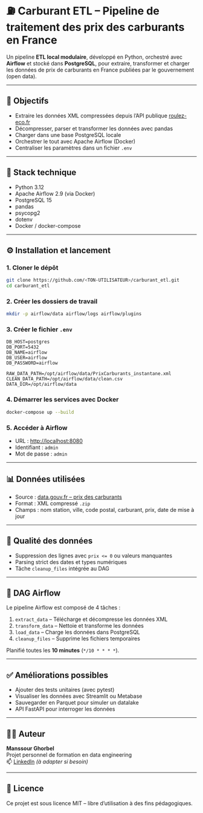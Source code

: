 # ⛽ Carburant ETL – Pipeline de traitement des prix des carburants en France

Un pipeline **ETL local modulaire**, développé en Python, orchestré avec **Airflow** et stocké dans **PostgreSQL**, pour extraire, transformer et charger les données de prix de carburants en France publiées par le gouvernement (open data).

---

## 🚀 Objectifs

- Extraire les données XML compressées depuis l’API publique [roulez-eco.fr](https://donnees.roulez-eco.fr/opendata/instantane)
- Décompresser, parser et transformer les données avec pandas
- Charger dans une base PostgreSQL locale
- Orchestrer le tout avec Apache Airflow (Docker)
- Centraliser les paramètres dans un fichier `.env`

---

## 🧰 Stack technique

- Python 3.12
- Apache Airflow 2.9 (via Docker)
- PostgreSQL 15
- pandas
- psycopg2
- dotenv
- Docker / docker-compose

---

## ⚙️ Installation et lancement

### 1. Cloner le dépôt

```bash
git clone https://github.com/<TON-UTILISATEUR>/carburant_etl.git
cd carburant_etl
```

### 2. Créer les dossiers de travail

```bash
mkdir -p airflow/data airflow/logs airflow/plugins
```

### 3. Créer le fichier `.env`

```env
DB_HOST=postgres
DB_PORT=5432
DB_NAME=airflow
DB_USER=airflow
DB_PASSWORD=airflow

RAW_DATA_PATH=/opt/airflow/data/PrixCarburants_instantane.xml
CLEAN_DATA_PATH=/opt/airflow/data/clean.csv
DATA_DIR=/opt/airflow/data
```

### 4. Démarrer les services avec Docker

```bash
docker-compose up --build
```

### 5. Accéder à Airflow

- URL : [http://localhost:8080](http://localhost:8080)
- Identifiant : `admin`
- Mot de passe : `admin`

---

## 📊 Données utilisées

- Source : [data.gouv.fr – prix des carburants](https://www.data.gouv.fr/fr/datasets/prix-des-carburants-en-france-flux-instantane)
- Format : XML compressé `.zip`
- Champs : nom station, ville, code postal, carburant, prix, date de mise à jour

---

## 🧪 Qualité des données

- Suppression des lignes avec `prix <= 0` ou valeurs manquantes
- Parsing strict des dates et types numériques
- Tâche `cleanup_files` intégrée au DAG

---

## 🔄 DAG Airflow

Le pipeline Airflow est composé de 4 tâches :

1. `extract_data` – Télécharge et décompresse les données XML
2. `transform_data` – Nettoie et transforme les données
3. `load_data` – Charge les données dans PostgreSQL
4. `cleanup_files` – Supprime les fichiers temporaires

Planifié toutes les **10 minutes** (`*/10 * * * *`).

---

## ✅ Améliorations possibles

- Ajouter des tests unitaires (avec pytest)
- Visualiser les données avec Streamlit ou Metabase
- Sauvegarder en Parquet pour simuler un datalake
- API FastAPI pour interroger les données

---

## 👨‍💻 Auteur

**Manssour Ghorbel**  
Projet personnel de formation en data engineering  
📫 [LinkedIn](https://www.linkedin.com/in/ghorbelmanssour/) *(à adapter si besoin)*

---

## 📄 Licence

Ce projet est sous licence MIT – libre d’utilisation à des fins pédagogiques.
